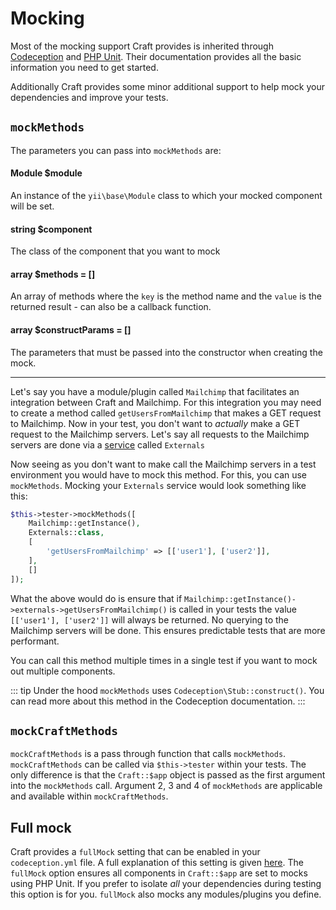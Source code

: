 # Mocking
Most of the mocking support Craft provides is inherited through 
[Codeception](https://codeception.com/docs/reference/Mock) and 
[PHP Unit](https://phpunit.de/manual/6.5/en/test-doubles.html).
Their documentation provides all the basic information you need to get started.

Additionally Craft provides some minor additional support to help mock your 
dependencies and improve your tests.

## `mockMethods`
The parameters you can pass into `mockMethods` are: 

#### **Module $module** 
An instance of the `yii\base\Module` class to which your 
mocked component will be set. 
#### **string $component** 
The class of the component that you want to mock
#### **array $methods = []** 
An array of methods where the `key` is the method name
and the `value` is the returned result - can also be a callback function.
#### **array $constructParams = []** 
 The parameters that must be passed into the constructor 
when creating the mock. 

<hr>

Let's say you have a module/plugin called `Mailchimp` that facilitates 
an integration between Craft and Mailchimp. For this integration you may need
to create a method called `getUsersFromMailchimp` that makes a GET request to Mailchimp.
Now in your test, you don't want to *actually* make a GET request to the Mailchimp
servers. Let's say all requests to the Mailchimp servers are done via a
[service](../../extend/services.md)
called `Externals` 

Now seeing as you don't want to make call the Mailchimp servers in a test environment
you would have to mock this method. For this, you can use `mockMethods`. 
Mocking your `Externals` service would look something like this: 

```php
$this->tester->mockMethods([
    Mailchimp::getInstance(),
    Externals::class,
    [
        'getUsersFromMailchimp' => [['user1'], ['user2']],
    ],
    []
]);
```

What the above would do is ensure that if 
`Mailchimp::getInstance()->externals->getUsersFromMailchimp()`
is called in your tests the value `[['user1'], ['user2']]` will always be returned.
No querying to the Mailchimp servers will be done. This ensures predictable tests
that are more performant.

You can call this method multiple times in a single test if you want to mock out 
multiple components. 

::: tip
Under the hood `mockMethods` uses `Codeception\Stub::construct()`.  You can read more 
about this method in the Codeception documentation.
:::
## `mockCraftMethods`
`mockCraftMethods` is a pass through function that calls `mockMethods`. 
`mockCraftMethods` can be called via `$this->tester` within your tests. 
The only difference is that the `Craft::$app` object 
is passed as the first argument into the
`mockMethods` call. Argument 2, 3 and 4 of `mockMethods` are applicable and available
within `mockCraftMethods`.

## Full mock
Craft provides a `fullMock` setting that can be enabled in your `codeception.yml` file. 
A full explanation of this setting is given [here](full-mock.md).
The `fullMock` option ensures all components in `Craft::$app` are set to mocks using
PHP Unit. 
If you prefer to isolate *all* your dependencies during testing
this option is for you. `fullMock` also mocks any modules/plugins you define. 
